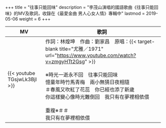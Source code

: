 +++
title = "往事只能回味"
description = "李茂山演唱的國語歌曲《往事只能回味》的MV及歌詞，收錄在《最愛金曲 男人心女人情》專輯中"
lastmod = 2019-05-06
weight = 6
+++

MV  | 歌詞  
--------------|-------
{{< youtube TGsjwLk3BjI >}}|作詞：林煌坤　作曲：劉家昌　原唱：{{< target-blank title="尤雅／1971" url="https://www.youtube.com/watch?v=zmgyHTt2Gsg" >}}<br/><br/>※時光一逝永不回　往事只能回味<br/>憶童年時竹馬青梅　兩小無猜日夜相隨<br/>＃春風又吹紅了花蕊　你已經也添了新歲<br/>你這樣變心像時光難倒回　我只有在夢裡相依偎<br/><br/>重複※＃＃<br/>我只有在夢裡相依偎  